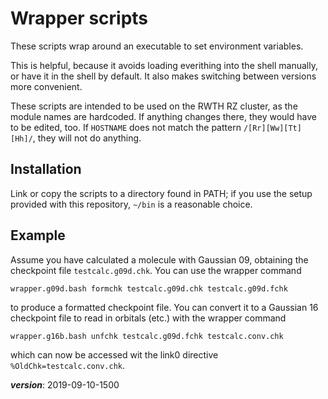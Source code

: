 # Wrapper scripts

These scripts wrap around an executable to set environment variables.

This is helpful, because it avoids loading everithing into the shell 
manually, or have it in the shell by default.
It also makes switching between versions more convenient.

These scripts are intended to be used on the RWTH RZ cluster,
as the module names are hardcoded.
If anything changes there, they would have to be edited, too.
If `HOSTNAME` does not match the pattern `/[Rr][Ww][Tt][Hh]/`,
they will not do anything.

## Installation

Link or copy the scripts to a directory found in PATH;
if you use the setup provided with this repository, 
`~/bin` is a reasonable choice.

## Example

Assume you have calculated a molecule with Gaussian 09, 
obtaining the checkpoint file `testcalc.g09d.chk`. 
You can use the wrapper command
```
wrapper.g09d.bash formchk testcalc.g09d.chk testcalc.g09d.fchk
```
to produce a formatted checkpoint file.
You can convert it to a Gaussian 16 checkpoint file to read in orbitals (etc.)
with the wrapper command
```
wrapper.g16b.bash unfchk testcalc.g09d.fchk testcalc.conv.chk
```
which can now be accessed wit the link0 directive `%OldChk=testcalc.conv.chk`.

___version___: 2019-09-10-1500
